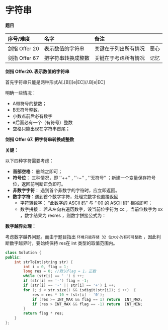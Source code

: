 # 字符串

**题目**

| 序号/难度 | 名字 | 备注 |  |
| :--- | :--- | :--- | :--- |
| 剑指 Offer 20 |  表示数值的字符串 | 关键在于列出所有情况 | 恶心 |
| 剑指 Offer 67 | 把字符串转换成整数 | 关键在于考虑所有情况 | 记忆 |

**剑指 Offer20. 表示数值的字符串**

首先字符串只能是两种形式A\[.\[B\]\]\[e\|EC\]//.B\[e\|EC\] 

明确一些情况： 

* A带符号的整数；
* B无符号整数， 
* 小数点前后必有数字
* e后面必有一个（有符号）整数
* 空格只能出现在字符串首尾；

**剑指 Offer 67. 把字符串转换成整数**

**关键：**

以下四种字符需要考虑：

* **首部空格**： 删除之即可； 
* **符号位**： 三种情况，即 ''++'' , ''-−'' , ''无符号" ；新建一个变量保存符号位，返回前判断正负即可。
* **非数字字符**： 遇到首个非数字的字符时，应立即返回。 
* **数字字符**：遇到首个数字字符，处理完数字也直接返回
  * 字符转数字： “此数字的 ASCII 码” 与 “ 00 的 ASCII 码” 相减即可； 
  * 数字拼接： 若从左向右遍历数字，设当前位字符为 cc ，当前位数字为 xx ，数字结果为 resres ，则数字拼接公式为：

 **数字越界处理：**

 考虑数字越界问题。而由于题目指出 `环境只能存储 32 位大小的有符号整数` ，因此判断数字越界时，要始终保持 res在 int 类型的取值范围内。

```cpp
class Solution {
public:
    int strToInt(string str) {
        int i = 0, flag = 1;
        long res = 0; //默认flag = 1，正数
        while (str[i] == ' ') i ++;
        if (str[i] == '-') flag = -1;
        if (str[i] == '-' || str[i] == '+') i ++;
        for (; i < str.size() && isdigit(str[i]); i ++)  {
            res = res * 10 + (str[i] - '0');
            if (res >= INT_MAX && flag == 1) return  INT_MAX;
            if (res > INT_MAX && flag == -1) return  INT_MIN;
        } 
        return flag * res;
    }
};
```

